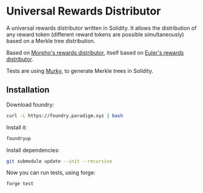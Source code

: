 # Universal Rewards Distributor

A universal rewards distributor written in Solidity. It allows the distribution of any reward token (different reward tokens are possible simultaneously) based on a Merkle tree distribution.

Based on [Morpho's rewards distributor](https://github.com/morpho-dao/morpho-v1/blob/main/src/common/rewards-distribution/RewardsDistributor.sol), itself based on [Euler's rewards distributor](https://github.com/euler-xyz/euler-contracts/blob/master/contracts/mining/EulDistributor.sol).

Tests are using [Murky](https://github.com/dmfxyz/murky), to generate Merkle trees in Solidity.

## Installation

Download foundry:
```bash
curl -L https://foundry.paradigm.xyz | bash
```

Install it:
```bash
foundryup
```

Install dependencies:
```bash
git submodule update --init --recursive
```

Now you can run tests, using forge:
```bash
forge test
```
